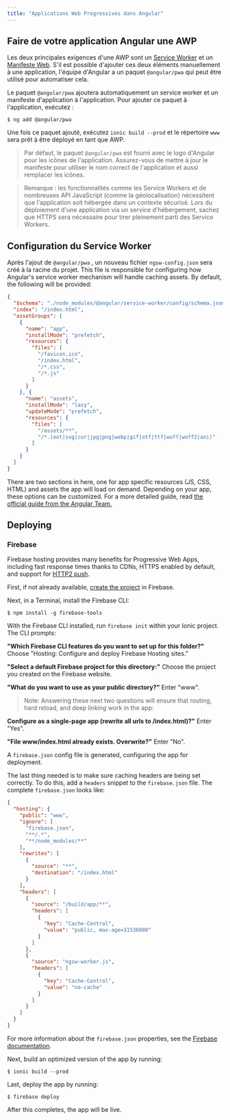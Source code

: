 ```yaml
---
title: "Applications Web Progressives dans Angular"
---
```



## Faire de votre application Angular une AWP


Les deux principales exigences d'une AWP sont un <a href="https://developers.google.com/web/fundamentals/primers/service-workers/" target="_blank">Service Worker</a> et un <a href="https://developers.google.com/web/fundamentals/web-app-manifest/" target="_blank">Manifeste Web</a>. S'il est possible d'ajouter ces deux éléments manuellement à une application, l'équipe d'Angular a un paquet `@angular/pwa` qui peut être utilisé pour automatiser cela.

Le paquet `@angular/pwa` ajoutera automatiquement un service worker et un manifeste d'application à l'application. Pour ajouter ce paquet à l'application, exécutez :

```shell
$ ng add @angular/pwa
```

Une fois ce paquet ajouté, exécutez `ionic build --prod` et le répertoire `www` sera prêt à être déployé en tant que AWP.

> Par défaut, le paquet `@angular/pwa` est fourni avec le logo d'Angular pour les icônes de l'application. Assurez-vous de mettre à jour le manifeste pour utiliser le nom correct de l'application et aussi remplacer les icônes.


> Remarque : les fonctionnalités comme les Service Workers et de nombreuses API JavaScript (comme la géolocalisation) nécessitent que l'application soit hébergée dans un contexte sécurisé. Lors du déploiement d'une application via un service d'hébergement, sachez que HTTPS sera nécessaire pour tirer pleinement parti des Service Workers.

## Configuration du Service Worker

Après l'ajout de `@angular/pwa` , un nouveau fichier `ngsw-config.json` sera créé à la racine du projet. This file is responsible for configuring how Angular's service worker mechanism will handle caching assets. By default, the following will be provided:

```json
{
  "$schema": "./node_modules/@angular/service-worker/config/schema.json",
  "index": "/index.html",
  "assetGroups": [
    {
      "name": "app",
      "installMode": "prefetch",
      "resources": {
        "files": [
          "/favicon.ico",
          "/index.html",
          "/*.css",
          "/*.js"
        ]
      }
    }, {
      "name": "assets",
      "installMode": "lazy",
      "updateMode": "prefetch",
      "resources": {
        "files": [
          "/assets/**",
          "/*.(eot|svg|cur|jpg|png|webp|gif|otf|ttf|woff|woff2|ani)"
        ]
      }
    }
  ]
}
```

There are two sections in here, one for app specific resources (JS, CSS, HTML) and assets the app will load on demand. Depending on your app, these options can be customized. For a more detailed guide, read [the official guide from the Angular Team.](https://angular.io/guide/service-worker-config)


## Deploying

### Firebase

Firebase hosting provides many benefits for Progressive Web Apps, including fast response times thanks to CDNs, HTTPS enabled by default, and support for [HTTP2 push](https://firebase.googleblog.com/2016/09/http2-comes-to-firebase-hosting.html).

First, if not already available, [create the project](https://console.firebase.google.com) in Firebase.

Next, in a Terminal, install the Firebase CLI:

```shell
$ npm install -g firebase-tools
```

With the Firebase CLI installed, run `firebase init` within your Ionic project. The CLI prompts:

**"Which Firebase CLI features do you want to set up for this folder?"**  Choose "Hosting: Configure and deploy Firebase Hosting sites."

**"Select a default Firebase project for this directory:"** Choose the project you created on the Firebase website.

**"What do you want to use as your public directory?"** Enter "www".

> Note: Answering these next two questions will ensure that routing, hard reload, and deep linking work in the app:

**Configure as a single-page app (rewrite all urls to /index.html)?"** Enter "Yes".

**"File www/index.html already exists. Overwrite?"** Enter "No".

A `firebase.json` config file is generated, configuring the app for deployment.

The last thing needed is to make sure caching headers are being set correctly. To do this, add a `headers` snippet to the `firebase.json` file. The complete `firebase.json` looks like:

```json
{
  "hosting": {
    "public": "www",
    "ignore": [
      "firebase.json",
      "**/.*",
      "**/node_modules/**"
    ],
    "rewrites": [
      {
        "source": "**",
        "destination": "/index.html"
      }
    ],
    "headers": [
      {
        "source": "/build/app/**",
        "headers": [
          {
            "key": "Cache-Control",
            "value": "public, max-age=31536000"
          }
        ]
      },
      {
        "source": "ngsw-worker.js",
        "headers": [
          {
            "key": "Cache-Control",
            "value": "no-cache"
          }
        ]
      }
    ]
  }
}
```

For more information about the `firebase.json` properties, see the [Firebase documentation](https://firebase.google.com/docs/hosting/full-config#section-firebase-json).

Next, build an optimized version of the app by running:

```shell
$ ionic build --prod
```

Last, deploy the app by running:

```shell
$ firebase deploy
```

After this completes, the app will be live.

